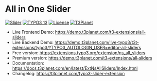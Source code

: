 # All in One Slider

  [![Slider](https://img.shields.io/badge/stable-v13.0.0-green?style=flat-square)](https://github.com/nitsan-technologies/ns_all_sliders/tree/13.0.0) [![TYPO3 13](https://img.shields.io/badge/TYPO3-13-orange.svg?style=flat-square)](https://get.typo3.org/version/13) [![License](https://img.shields.io/badge/license-GPL--3.0-orange?style=flat-square)](https://www.gnu.org/licenses/gpl-3.0.en.html) [![T3Planet](https://img.shields.io/badge/T3Planet-Slider-50b99a?style=flat-square)](https://demo.t3planet.com/t3-extensions/all-sliders)

- Live Frontend Demo: https://demo.t3planet.com/t3-extensions/all-sliders
- Live Backend Demo: https://demo.t3planet.com/live-typo3/t3t-extensions/typo3/?TYPO3_AUTOLOGIN_USER=editor-all-sliders
- Free version: https://extensions.typo3.org/extension/ns_all_sliders
- Premium version: https://demo.t3planet.com/t3-extensions/all-sliders
- Documentation: https://docs.t3planet.com/en/latest/ExtNsAllSliders/Index.html
- Changelog: https://t3planet.com/typo3-slider-extension
